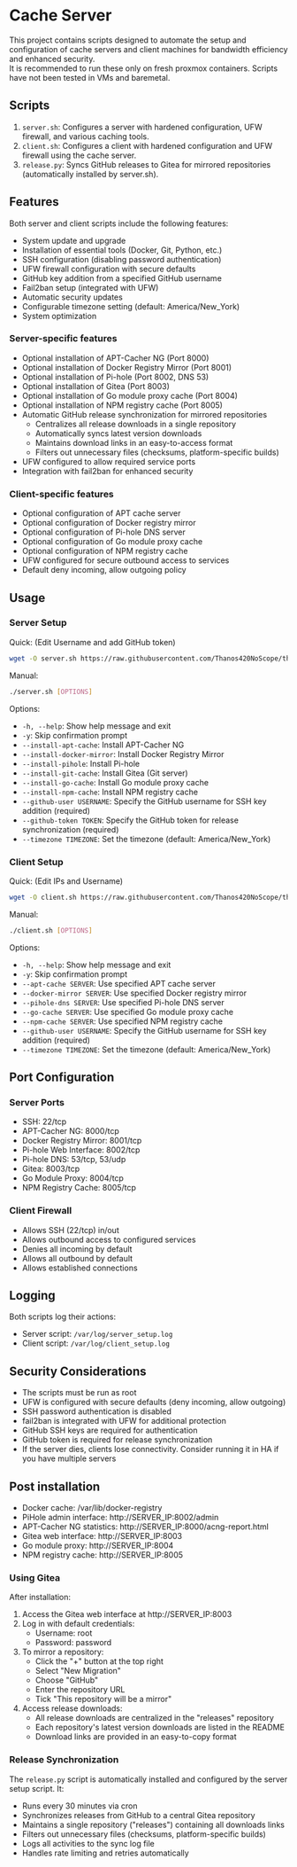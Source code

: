 # Cache Server

This project contains scripts designed to automate the setup and configuration of cache servers and client machines for bandwidth efficiency and enhanced security.  
It is recommended to run these only on fresh proxmox containers. Scripts have not been tested in VMs and baremetal.

## Scripts

1. `server.sh`: Configures a server with hardened configuration, UFW firewall, and various caching tools.
2. `client.sh`: Configures a client with hardened configuration and UFW firewall using the cache server.
3. `release.py`: Syncs GitHub releases to Gitea for mirrored repositories (automatically installed by server.sh).

## Features

Both server and client scripts include the following features:

- System update and upgrade
- Installation of essential tools (Docker, Git, Python, etc.)
- SSH configuration (disabling password authentication)
- UFW firewall configuration with secure defaults
- GitHub key addition from a specified GitHub username
- Fail2ban setup (integrated with UFW)
- Automatic security updates
- Configurable timezone setting (default: America/New_York)
- System optimization

### Server-specific features

- Optional installation of APT-Cacher NG (Port 8000)
- Optional installation of Docker Registry Mirror (Port 8001)
- Optional installation of Pi-hole (Port 8002, DNS 53)
- Optional installation of Gitea (Port 8003)
- Optional installation of Go module proxy cache (Port 8004)
- Optional installation of NPM registry cache (Port 8005)
- Automatic GitHub release synchronization for mirrored repositories
  - Centralizes all release downloads in a single repository
  - Automatically syncs latest version downloads
  - Maintains download links in an easy-to-access format
  - Filters out unnecessary files (checksums, platform-specific builds)
- UFW configured to allow required service ports
- Integration with fail2ban for enhanced security

### Client-specific features

- Optional configuration of APT cache server
- Optional configuration of Docker registry mirror
- Optional configuration of Pi-hole DNS server
- Optional configuration of Go module proxy cache
- Optional configuration of NPM registry cache
- UFW configured for secure outbound access to services
- Default deny incoming, allow outgoing policy

## Usage

### Server Setup
Quick: (Edit Username and add GitHub token)
```bash
wget -O server.sh https://raw.githubusercontent.com/Thanos420NoScope/things/refs/heads/main/cacheserver/server.sh && chmod +x server.sh && ./server.sh --install-apt-cache --install-docker-mirror --install-pihole --install-git-cache --install-go-cache --install-npm-cache --github-user YourGitHubUsername --github-token YourGitHubToken -y
```
Manual:
```bash
./server.sh [OPTIONS]
```

Options:
- `-h, --help`: Show help message and exit
- `-y`: Skip confirmation prompt
- `--install-apt-cache`: Install APT-Cacher NG
- `--install-docker-mirror`: Install Docker Registry Mirror
- `--install-pihole`: Install Pi-hole
- `--install-git-cache`: Install Gitea (Git server)
- `--install-go-cache`: Install Go module proxy cache
- `--install-npm-cache`: Install NPM registry cache
- `--github-user USERNAME`: Specify the GitHub username for SSH key addition (required)
- `--github-token TOKEN`: Specify the GitHub token for release synchronization (required)
- `--timezone TIMEZONE`: Set the timezone (default: America/New_York)

### Client Setup
Quick: (Edit IPs and Username)
```bash
wget -O client.sh https://raw.githubusercontent.com/Thanos420NoScope/things/refs/heads/main/cacheserver/client.sh && chmod +x client.sh && ./client.sh --apt-cache 192.168.2.55 --docker-mirror 192.168.2.55 --pihole-dns 192.168.2.55 --go-cache 192.168.2.55 --npm-cache 192.168.2.55 --github-user YourGitHubUsername -y
```
Manual:
```bash
./client.sh [OPTIONS]
```

Options:
- `-h, --help`: Show help message and exit
- `-y`: Skip confirmation prompt
- `--apt-cache SERVER`: Use specified APT cache server
- `--docker-mirror SERVER`: Use specified Docker registry mirror
- `--pihole-dns SERVER`: Use specified Pi-hole DNS server
- `--go-cache SERVER`: Use specified Go module proxy cache
- `--npm-cache SERVER`: Use specified NPM registry cache
- `--github-user USERNAME`: Specify the GitHub username for SSH key addition (required)
- `--timezone TIMEZONE`: Set the timezone (default: America/New_York)

## Port Configuration

### Server Ports
- SSH: 22/tcp
- APT-Cacher NG: 8000/tcp
- Docker Registry Mirror: 8001/tcp
- Pi-hole Web Interface: 8002/tcp
- Pi-hole DNS: 53/tcp, 53/udp
- Gitea: 8003/tcp
- Go Module Proxy: 8004/tcp
- NPM Registry Cache: 8005/tcp

### Client Firewall
- Allows SSH (22/tcp) in/out
- Allows outbound access to configured services
- Denies all incoming by default
- Allows all outbound by default
- Allows established connections

## Logging

Both scripts log their actions:
- Server script: `/var/log/server_setup.log`
- Client script: `/var/log/client_setup.log`

## Security Considerations

- The scripts must be run as root
- UFW is configured with secure defaults (deny incoming, allow outgoing)
- SSH password authentication is disabled
- fail2ban is integrated with UFW for additional protection
- GitHub SSH keys are required for authentication
- GitHub token is required for release synchronization
- If the server dies, clients lose connectivity. Consider running it in HA if you have multiple servers

## Post installation

- Docker cache: /var/lib/docker-registry
- PiHole admin interface: http://SERVER_IP:8002/admin
- APT-Cacher NG statistics: http://SERVER_IP:8000/acng-report.html
- Gitea web interface: http://SERVER_IP:8003
- Go module proxy: http://SERVER_IP:8004
- NPM registry cache: http://SERVER_IP:8005

### Using Gitea

After installation:
1. Access the Gitea web interface at http://SERVER_IP:8003
2. Log in with default credentials:
   - Username: root
   - Password: password
3. To mirror a repository:
   - Click the "+" button at the top right
   - Select "New Migration"
   - Choose "GitHub"
   - Enter the repository URL
   - Tick "This repository will be a mirror"
4. Access release downloads:
   - All release downloads are centralized in the "releases" repository
   - Each repository's latest version downloads are listed in the README
   - Download links are provided in an easy-to-copy format

### Release Synchronization

The `release.py` script is automatically installed and configured by the server setup script. It:
- Runs every 30 minutes via cron
- Synchronizes releases from GitHub to a central Gitea repository
- Maintains a single repository ("releases") containing all downloads links
- Filters out unnecessary files (checksums, platform-specific builds)
- Logs all activities to the sync log file
- Handles rate limiting and retries automatically